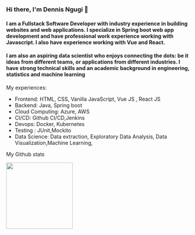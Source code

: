 
### Hi there, I'm Dennis Ngugi 👋

#### I am a Fullstack Software Developer with industry experience in building websites and web applications. I specialize in Spring boot web app development and have professional work experience working with Javascript. I also have experience working with Vue and React.

#### I am also an aspiring data scientist who enjoys connecting the dots: be it ideas from different teams, or applications from different industries. I have strong technical skills and an academic background in engineering, statistics and machine learning



<!--
**DennisNgugi/DennisNgugi** is a ✨ _special_ ✨ repository because its `README.md` (this file) appears on your GitHub profile.
-->

My experiences:

- Frontend: HTML, CSS, Vanilla JavaScript, Vue JS , React JS
- Backend: Java, Spring boot
- Cloud Computing: Azure, AWS 
- CI/CD: Github CI/CD,Jenkins
- Devops: Docker, Kubernetes
- Testing : JUnit,Mockito
- Data Science: Data extraction, Exploratory Data Analysis, Data Visualization,Machine Learning,


My Github stats

<img height="180em" src="https://github-readme-stats.vercel.app/api?username=DennisNgugi&show_icons=true&hide_border=true&&count_private=true&include_all_commits=true" />
